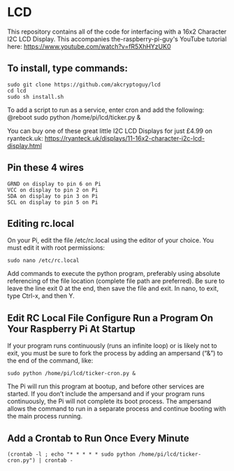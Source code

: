# LCD
This repository contains all of the code for interfacing with a 16x2 Character I2C LCD Display. This accompanies the-raspberry-pi-guy's YouTube tutorial here: https://www.youtube.com/watch?v=fR5XhHYzUK0 

## To install, type commands:
```
sudo git clone https://github.com/akcryptoguy/lcd
cd lcd
sudo sh install.sh
```


To add a script to run as a service, enter cron and add the following:
@reboot sudo python /home/pi/lcd/ticker.py &

You can buy one of these great little I2C LCD Displays for just £4.99 on ryanteck.uk: https://ryanteck.uk/displays/11-16x2-character-i2c-lcd-display.html

## Pin these 4 wires
```
GRND on display to pin 6 on Pi
VCC on display to pin 2 on Pi
SDA on display to pin 3 on Pi
SCL on display to pin 5 on Pi
```


## Editing rc.local

On your Pi, edit the file /etc/rc.local using the editor of your choice. You must edit it with root permissions:

```
sudo nano /etc/rc.local
```

Add commands to execute the python program, preferably using absolute referencing of the file location (complete file path are preferred). Be sure to leave the line exit 0 at the end, then save the file and exit. In nano, to exit, type Ctrl-x, and then Y.

## Edit RC Local File Configure Run a Program On Your Raspberry Pi At Startup

If your program runs continuously (runs an infinite loop) or is likely not to exit, you must be sure to fork the process by adding an ampersand (“&”) to the end of the command, like:

```
sudo python /home/pi/lcd/ticker-cron.py &
```

The Pi will run this program at bootup, and before other services are started.  If you don’t include the ampersand and if your program runs continuously, the Pi will not complete its boot process. The ampersand allows the command to run in a separate process and continue booting with the main process running.

## Add a Crontab to Run Once Every Minute
```
(crontab -l ; echo "* * * * * sudo python /home/pi/lcd/ticker-cron.py") | crontab -
```
